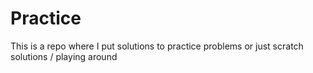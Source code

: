# Practice 

This is a repo where I put solutions to practice problems or just scratch solutions / playing around